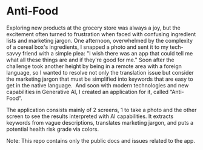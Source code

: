 # Anti-Food

Exploring new products at the grocery store was always a joy, but the excitement often turned to frustration when faced with confusing ingredient lists and marketing jargon. One afternoon, overwhelmed by the complexity of a cereal box's ingredients, I snapped a photo and sent it to my tech-savvy friend with a simple plea: "I wish there was an app that could tell me what all these things are and if they're good for me."
Soon after the challenge took another height by being in a remote area with a foreign language, so I wanted to resolve not only the translation issue but consider the marketing jargon that must be simplified into keywords that are easy to get in the native language.
 And soon with modern technologies and new capabilities in Generative AI, I created an application for it, called “Anti-Food”.

The application consists mainly of 2 screens, 1 to take a photo and the other screen to see the results interpreted with AI capabilities. It extracts keywords from vague descriptions, translates marketing jargon, and puts a potential health risk grade via colors.

Note: This repo contains only the public docs and issues related to the app.
